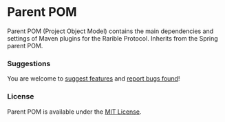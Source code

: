 # Parent POM

Parent POM (Project Object Model) contains the main dependencies and settings of Maven plugins for the Rarible Protocol. Inherits from the Spring parent POM.

### Suggestions

You are welcome to [suggest features](https://github.com/rarible/protocol/discussions) and [report bugs found](https://github.com/rarible/protocol/issues)!

### License

Parent POM is available under the [MIT License](LICENSE.md).
